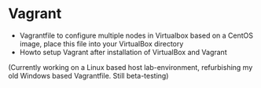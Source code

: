 # Vagrant
- Vagrantfile to configure multiple nodes in Virtualbox based on a CentOS image, place this file into your VirtualBox directory
- Howto setup Vagrant after installation of VirtualBox and Vagrant

(Currently working on a Linux based host lab-environment, refurbishing my old Windows based Vagrantfile. Still beta-testing)
